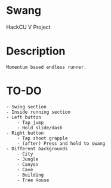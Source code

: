 # Swang
HackCU V Project

# Description
	Momentum based endless runner.

# TO-DO
	- Swing section
	- Inside running section
	- Left button
		- Tap jump
		- Hold slide/dash
	- Right button
		- Tap shoot grapple
		- (after) Press and hold to swang
	- Different backgrounds
		- City
		- Jungle
		- Canyon
		- Cave
		- Building
		- Tree House